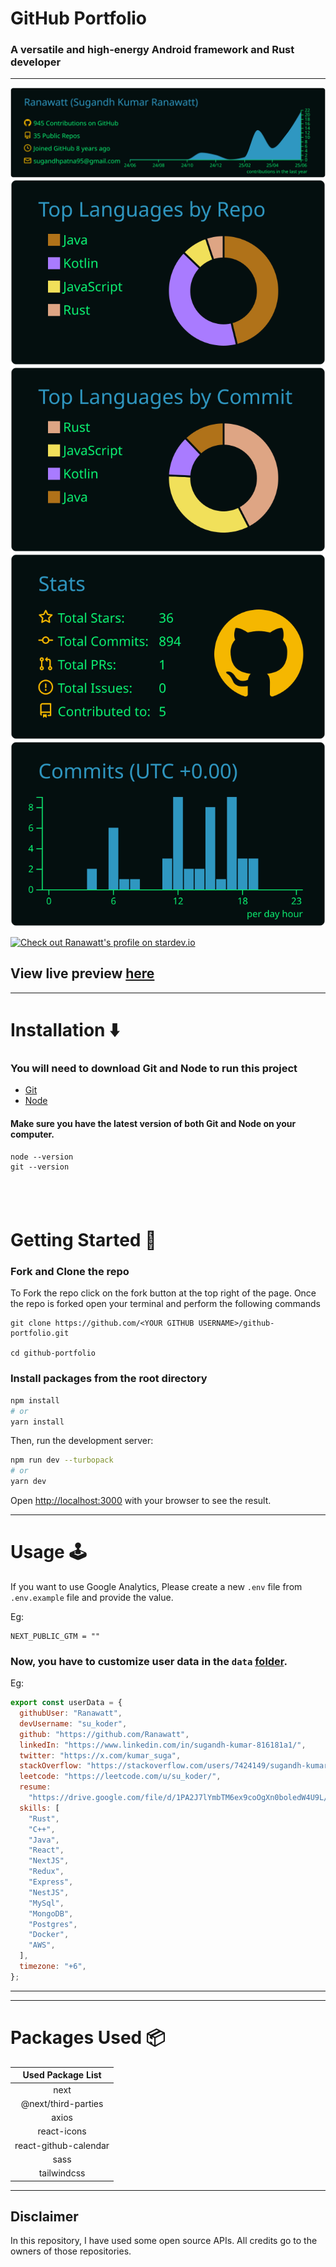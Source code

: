 # GitHub Portfolio

### A versatile and high-energy Android framework and Rust developer ###

---

[![](https://raw.githubusercontent.com/Ranawatt/sugandh-profile/master/profile-summary-card-output/blue_green/0-profile-details.svg)](https://github.com/Ranawatt/github-profile-summary-cards)
[![](https://raw.githubusercontent.com/Ranawatt/sugandh-profile/master/profile-summary-card-output/blue_green/1-repos-per-language.svg)](https://github.com/Ranawatt/github-profile-summary-cards) [![](https://raw.githubusercontent.com/Ranawatt/sugandh-profile/master/profile-summary-card-output/blue_green/2-most-commit-language.svg)](https://github.com/vn7n24fzkq/github-profile-summary-cards)
[![](https://raw.githubusercontent.com/Ranawatt/sugandh-profile/master/profile-summary-card-output/blue_green/3-stats.svg)](https://github.com/Ranawatt/github-profile-summary-cards) [![](https://raw.githubusercontent.com/Ranawatt/sugandh-profile/master/profile-summary-card-output/blue_green/4-productive-time.svg)](https://github.com/vn7n24fzkq/github-profile-summary-cards)

[![Check out Ranawatt's profile on stardev.io](https://stardev.io/developers/Ranawatt/badge/languages/locality.svg)](https://stardev.io/developers/Ranawatt)

## View live preview [here](https://my-github-portfolio.netlify.app/)

---

# Installation :arrow_down:

### You will need to download Git and Node to run this project

- [Git](https://git-scm.com/downloads)
- [Node](https://nodejs.org/en/download/)

#### Make sure you have the latest version of both Git and Node on your computer.

```
node --version
git --version
```

## <br />

# Getting Started :dart:

### Fork and Clone the repo

To Fork the repo click on the fork button at the top right of the page. Once the repo is forked open your terminal and perform the following commands

```
git clone https://github.com/<YOUR GITHUB USERNAME>/github-portfolio.git

cd github-portfolio
```

### Install packages from the root directory

```bash
npm install
# or
yarn install
```

Then, run the development server:

```bash
npm run dev --turbopack
# or
yarn dev
```

Open [http://localhost:3000](http://localhost:3000) with your browser to see the result.

---

# Usage :joystick:

If you want to use Google Analytics, Please create a new `.env` file from `.env.example` file and provide the value.

Eg:

```env
NEXT_PUBLIC_GTM = ""
```

### Now, you have to customize user data in the `data` [folder](https://github.com/Ranawatt/sugandh.github.io/tree/main/data).

Eg:

```javascript
export const userData = {
  githubUser: "Ranawatt",
  devUsername: "su_koder",
  github: "https://github.com/Ranawatt",
  linkedIn: "https://www.linkedin.com/in/sugandh-kumar-816181a1/",
  twitter: "https://x.com/kumar_suga",
  stackOverflow: "https://stackoverflow.com/users/7424149/sugandh-kumar",
  leetcode: "https://leetcode.com/u/su_koder/",
  resume:
    "https://drive.google.com/file/d/1PA2J7lYmbTM6ex9coOgXn0boledW4U9L/view?usp=sharing",
  skills: [
    "Rust",
    "C++",
    "Java",
    "React",
    "NextJS",
    "Redux",
    "Express",
    "NestJS",
    "MySql",
    "MongoDB",
    "Postgres",
    "Docker",
    "AWS",
  ],
  timezone: "+6",
};
```

---

---

# Packages Used :package:

|   Used Package List   |
| :-------------------: |
|         next          |
|  @next/third-parties  |
|         axios         |
|      react-icons      |
| react-github-calendar |
|         sass          |
|      tailwindcss      |

---

## Disclaimer

In this repository, I have used some open source APIs. All credits go to the owners of those repositories.
